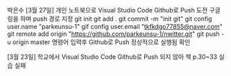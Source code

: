 박은수
[3월 27일]
개인 노트북으로 Visual Studio Code Github로 Push 도전
구글링을 하며 push 경로 지정
git init
git add .
git commit -m "init git"
git config user.name "parkeunsu-1"
gif config user.email "tkfkdgo77855@naver.com"
git remote add origin "https://github.com/parkeunsu-1/nwitter.git"
git push -u origin master
명령어 입력후 Github로 Push 정상적으로 실행됨 확인


[3월 23일]
학교에서 Visual Studio Code Github로 Push 되지 않아 책 p.30~33 실습 실패
